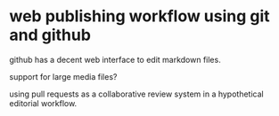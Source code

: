 # web publishing workflow using git and github

github has a decent web interface to edit markdown files.

support for large media files?

using pull requests as a collaborative review system in a hypothetical editorial workflow.
